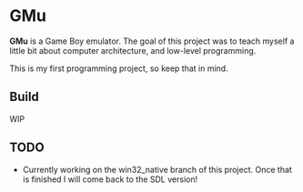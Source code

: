 # GMu

**GMu** is a Game Boy emulator. The goal of this project was to teach myself a little bit about computer architecture, and low-level programming.

This is my first programming project, so keep that in mind.

## Build
WIP

## TODO
- Currently working on the win32_native branch of this project. Once that is finished I will come back to the SDL version!
